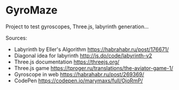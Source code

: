 # GyroMaze
Project to test gyroscopes, Three.js, labyrinth generation...

Sources:
* Labyrinth by Eller's Algorithm https://habrahabr.ru/post/176671/
* Diagonal idea for labyrinth http://js.do/code/labyrinth-v2
* Three.js documentation https://threejs.org/
* Three.js game https://tproger.ru/translations/the-aviator-game-1/
* Gyroscope in web https://habrahabr.ru/post/269369/
* CodePen https://codepen.io/marymaxs/full/OjoRmP/
